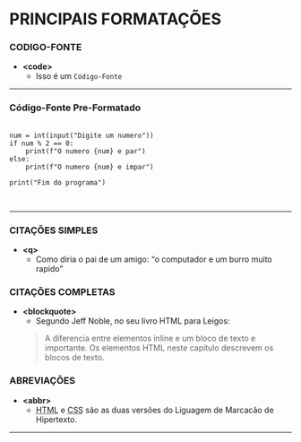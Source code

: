 # PRINCIPAIS FORMATAÇÕES
  
### CODIGO-FONTE
- __&lt;code&gt;__
  - Isso é um <code>Código-Fonte</code>
---

### Código-Fonte Pre-Formatado
  <pre>
    <code>
num = int(input("Digite um numero"))
if num % 2 == 0:
    print(f"O numero {num} e par")
else:
    print(f"O numero {num} e impar")

print("Fim do programa")
    </code>
  </pre>
---

### CITAÇÕES SIMPLES
- __&lt;q&gt;__
  - Como diria o pai de um amigo: <q>o computador e um burro muito rapido
  
### CITAÇÕES COMPLETAS
- __&lt;blockquote&gt;__
  - Segundo Jeff Noble, no seu livro HTML para Leigos:
  <blockquote
        cite="https://www.google.com.br/books/edition/HTML_XHTML_e_CSS_Para_Leigos/E8ZtDwAAQBAJ?hl=pt-BR&gbpv=1">
        A diferencia entre elementos inline e um bloco de texto e importante. Os elementos HTML neste capítulo descrevem
        os blocos de texto.
    </blockquote>

### ABREVIAÇÕES
- __&lt;abbr&gt;__
  - <abbr title="Hypertext Markup Language">HTML</abbr> e <abbr title="Cascading Style Sheets">CSS</abbr>
        são as duas versões do Liguagem de Marcacão de Hipertexto.

---